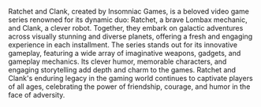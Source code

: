 Ratchet and Clank, created by Insomniac Games, is a beloved video game series renowned for its dynamic duo: Ratchet, a brave Lombax mechanic, and Clank, a clever robot. Together, they embark on galactic adventures across visually stunning and diverse planets, offering a fresh and engaging experience in each installment. The series stands out for its innovative gameplay, featuring a wide array of imaginative weapons, gadgets, and gameplay mechanics. Its clever humor, memorable characters, and engaging storytelling add depth and charm to the games. Ratchet and Clank's enduring legacy in the gaming world continues to captivate players of all ages, celebrating the power of friendship, courage, and humor in the face of adversity.
